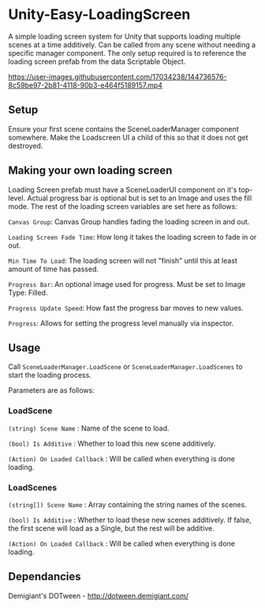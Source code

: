 # Unity-Easy-LoadingScreen

A simple loading screen system for Unity that supports loading multiple scenes at a time additively.
Can be called from any scene without needing a specific manager component. The only setup required is to reference the loading screen prefab from the data Scriptable Object.

https://user-images.githubusercontent.com/17034238/144736576-8c59be97-2b81-4118-90b3-e464f5189157.mp4

## Setup

Ensure your first scene contains the SceneLoaderManager component somewhere. Make the Loadscreen UI a child of this so that it does not get destroyed.

## Making your own loading screen

Loading Screen prefab must have a SceneLoaderUI component on it's top-level. Actual progress bar is optional but is set to an Image and uses the fill mode. The rest of the loading screen variables are set here as follows:

`Canvas Group`: Canvas Group handles fading the loading screen in and out.

`Loading Screen Fade Time`: How long it takes the loading screen to fade in or out.

`Min Time To Load`: The loading screen will not "finish" until this at least amount of time has passed.

`Progress Bar`: An optional image used for progress. Must be set to Image Type: Filled.

`Progress Update Speed`: How fast the progress bar moves to new values.

`Progress`: Allows for setting the progress level manually via inspector.

## Usage

Call `SceneLoaderManager.LoadScene` or `SceneLoaderManager.LoadScenes` to start the loading process.

Parameters are as follows:

### LoadScene

`(string) Scene Name` : Name of the scene to load.

`(bool) Is Additive` : Whether to load this new scene additively.

`(Action) On Loaded Callback` : Will be called when everything is done loading.

### LoadScenes

`(string[]) Scene Name` : Array containing the string names of the scenes.

`(bool) Is Additive` : Whether to load these new scenes additively. If false, the first scene will load as a Single, but the rest will be additive.

`(Action) On Loaded Callback` : Will be called when everything is done loading.

## Dependancies
Demigiant's DOTween - http://dotween.demigiant.com/
